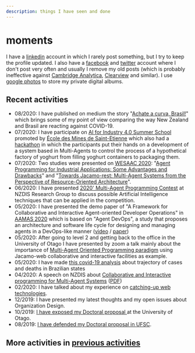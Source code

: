 ```yaml
---
description: things I have seen and done
---
```


# moments

I have a [linkedin](https://br.linkedin.com/in/cleber-jorge-amaral-77827a10) account in which I rarely post something, but I try to keep the profile updated. I also have a [facebook](https://www.facebook.com/) and [twitter](https://twitter.com/cleberjamaral) account where I don't post very often and usually I remove my old posts \(which is probably ineffective against [Cambridge Analytica](https://en.wikipedia.org/wiki/Cambridge_Analytica), [Clearview](https://edition.cnn.com/2020/02/10/tech/clearview-ai-ceo-hoan-ton-that/index.html) and similar\). I use [google photos](https://photos.google.com/) to store my private digital albums.

## Recent activities

* 08/2020: I have published on medium the story "[Achate a curva, Brasil!](https://medium.com/@cleberjamaral/achate-a-curva-brasil-c2e8214a0da0)" which brings some of my point of view comparing the way New Zealand and Brasil are reacting against COVID-19.
* 07/2020: I have participate on [AI for Industry 4.0 Summer School](https://ai4industry.sciencesconf.org/) promoted by [École des Mines de Saint-Etienne](https://www.mines-stetienne.fr/) which also had a [hackathon](ai4industry-hackathon.md) in which the participants put their hands on a development of a system based in Multi-Agents to control the process of a hypothetical factory of yoghurt from filling yoghurt containers to packaging them.
* 07/2020: Two studies were presented on [WESAAC 2020](http://dainf.pg.utfpr.edu.br/wesaac2020/accepted_papers.html): "[Agent Programming for Industrial Applications: Some Advantages and Drawbacks](https://arxiv.org/abs/2006.05613)" and "[Towards Jacamo-rest: Multi-Agent Systems from the Perspective of Resource-Oriented Architecture](https://arxiv.org/abs/2006.05619)".
* 06/2020: I have presented [2020' Multi-Agent Programming Contest](https://www.slideshare.net/clebercbr/ai-for-multiagent-programming-contest-2020) at NZDIS Research Group to discuss possible Artificial Intelligence techniques that can be applied in the competition.
* 05/2020: I have presented the demo paper of "A Framework for Collaborative and Interactive Agent-oriented Developer Operations" in [AAMAS 2020](https://aamas2020.conference.auckland.ac.nz/) which is based on "Agent DevOps", a study that proposes an architecture and software life cycle for designing and managing agents in a DevOps-like manner \([video](https://underline.io/lecture/124-a-framework-for-collaborative-and-interactive-agent-oriented-developer-operations) / [paper](http://ifaamas.org/Proceedings/aamas2020/pdfs/p2092.pdf)\)
* 05/2020: After going to level 2 and getting back to the office in the University of Otago I have presented by zoom a talk mainly about the importance of [Multi-Agent Oriented Programming paradigm](https://www.slideshare.net/clebercbr/csis-meetingjacamoweb-for-collaborative-and-interactive-programming) using Jacamo-web collaborative and interactive facilities as example.
* 05/2020: I have made [this covid-19 analysis](https://colab.research.google.com/github/cleberjamaral/cleberjamaral.github.io/blob/master/knowledge/research/machine-learning/brazil-states-trajectories-and-deaths.ipynb) about trajectory of cases and deaths in Brazilian states
* 04/2020: A speech on NZDIS about [Collaborative and Interactive programming for Multi-Agent Systems](https://www.diva-portal.org/smash/record.jsf?pid=diva2:1425986) \([PDF](https://people.cs.umu.se/tkampik/Collaborative_and_Interactive_Agent_oriented_Developer_Operations.pdf)\)
* 02/2020: I have talked about my experience on [catching-up web technologies](https://www.slideshare.net/clebercbr/catchingup-web-technologies-an-endless-story).
* 12/2019: I have presented my latest thoughts and my open issues about Organization Design.
* 10/2019: [I have exposed my Doctoral proposal ](https://www.linkedin.com/posts/cleber-jorge-amaral-77827a10_doutorado-qualificado-com-sucesso-supervisionado-activity-6571903577474822144-N-av)at the University of Otago.
* 08/2019: [I have defended my Doctoral proposal in UFSC](https://www.linkedin.com/posts/cleber-jorge-amaral-77827a10_doutorado-qualificado-com-sucesso-supervisionado-activity-6571903577474822144-N-av).

## More activities in [previous activities](previous-activities.md)

